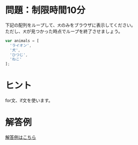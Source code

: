 # 問題：制限時間10分
下記の配列をループして、`犬`のみをブラウザに表示してください。  
ただし、`犬`が見つかった時点でループを終了させましょう。
```js
var animals = [
  'ライオン',
  '犬',
  'ひつじ',
  'ねこ'
];
```

# ヒント
for文、if文を使います。  

# 解答例
[解答例はこちら](http://codepen.io/anon/pen/eNOqYP)
